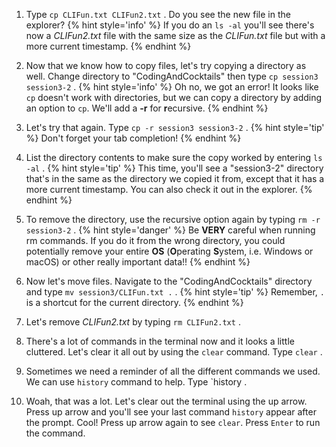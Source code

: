 1. Type `cp CLIFun.txt CLIFun2.txt` <i class="fa fa-share fa-rotate-180"></i>. Do you see the new file in the explorer?
      {% hint style='info' %}
If you do an `ls -al` you'll see there's now a _CLIFun2.txt_ file with the same size as the _CLIFun.txt_ file but with a more current timestamp.
      {% endhint %}

1. Now that we know how to copy files, let's try copying a directory as well. Change directory to "CodingAndCocktails" then type `cp session3 session3-2` <i class="fa fa-share fa-rotate-180"></i>.
      {% hint style='info' %}
Oh no, we got an error! It looks like `cp` doesn't work with directories, but we can copy a directory by adding an option to `cp`. We'll add a **-r** for **r**ecursive.
      {% endhint %}

1. Let's try that again. Type `cp -r session3 session3-2` <i class="fa fa-share fa-rotate-180"></i>. 
      {% hint style='tip' %}
Don't forget your tab completion!
      {% endhint %}

1. List the directory contents to make sure the copy worked by entering `ls -al` <i class="fa fa-share fa-rotate-180"></i>.
      {% hint style='tip' %}
This time, you'll see a "session3-2" directory that's in the same as the directory we copied it from, except that it has a more current timestamp. You can also check it out in the explorer.
      {% endhint %}

1. To remove the directory, use the recursive option again by typing `rm -r session3-2` <i class="fa fa-share fa-rotate-180"></i>.
      {% hint style='danger' %}
Be **VERY** careful when running rm commands. If you do it from the wrong directory, you could potentially remove your entire **OS** \(**O**perating **S**ystem, i.e. Windows or macOS\) or other really important data!!
      {% endhint %}

1. Now let's move files. Navigate to the "CodingAndCocktails" directory and type `mv session3/CLIFun.txt .` <i class="fa fa-share fa-rotate-180"></i>.
      {% hint style='tip' %}
Remember, `.` is a shortcut for the current directory.
      {% endhint %}

1. Let's remove _CLIFun2.txt_ by typing `rm CLIFun2.txt` <i class="fa fa-share fa-rotate-180"></i>. 

1. There's a lot of commands in the terminal now and it looks a little cluttered. Let's clear it all out by using the `clear` command. Type `clear` <i class="fa fa-share fa-rotate-180"></i>.

1. Sometimes we need a reminder of all the different commands we used. We can use `history` command to help. Type `history <i class="fa fa-share fa-rotate-180"></i>.

1. Woah, that was a lot. Let's clear out the terminal using the up arrow. Press up arrow and you'll see your last command `history` appear after the prompt. Cool! Press up arrow again to see `clear`. Press `Enter` to run the command.
